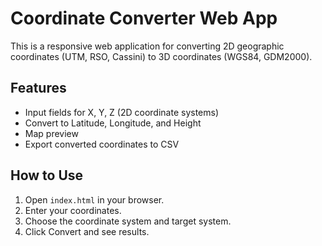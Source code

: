# Coordinate Converter Web App

This is a responsive web application for converting 2D geographic coordinates (UTM, RSO, Cassini) to 3D coordinates (WGS84, GDM2000).

## Features
- Input fields for X, Y, Z (2D coordinate systems)
- Convert to Latitude, Longitude, and Height
- Map preview
- Export converted coordinates to CSV

## How to Use
1. Open `index.html` in your browser.
2. Enter your coordinates.
3. Choose the coordinate system and target system.
4. Click Convert and see results.
